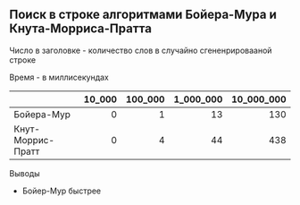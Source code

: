 ## Поиск в строке алгоритмами Бойера-Мура и Кнута-Морриса-Пратта

Число в заголовке - количество слов в случайно сгененрировааной строке

Время - в миллисекундах

| |10_000|100_000|1_000_000|10_000_000|
|---|---:|---:|---:|---:|
|Бойера-Мур|0|1|13|130|
|Кнут-Моррис-Пратт|0|4|44|438|

Выводы
- Бойер-Мур быстрее
